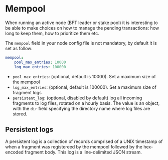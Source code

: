 # Mempool

When running an active node (BFT leader or stake pool) it is interesting to be
able to make choices on how to manage the pending transactions: how long to keep
them, how to prioritize them etc.

The `mempool` field in your node config file is not mandatory, by default it is set
as follow:

```yaml
mempool:
    pool_max_entries: 10000
    log_max_entries: 100000
```

* `pool_max_entries`: (optional, default is 10000). Set a maximum size of the mempool
* `log_max_entries`: (optional, default is 100000). Set a maximum size of fragment logs
* `persistent_log`: (optional, disabled by default) log all incoming fragments to log files,
    rotated on a hourly basis. The value is an object, with the `dir` field
    specifying the directory name where log files are stored.

## Persistent logs

A persistent log is a collection of records comprised of a UNIX timestamp of when a fragment was
registereed by the mempool followed by the hex-encoded fragment body. This log is a line-delimited
JSON stream.
